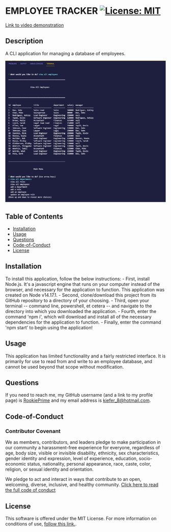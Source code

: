 # EMPLOYEE TRACKER [![License: MIT](https://img.shields.io/badge/License-MIT-yellow.svg)](https://opensource.org/licenses/MIT)
[Link to video demonstration](https://drive.google.com/file/d/1t1HvMkwojyFOvIQCKinGDrxZOsKSPFl7/view)
## Description
A CLI application for managing a database of employees.

![Preview image of the application](./preview.png)

## Table of Contents
- [Installation](#Installation)
- [Usage](#Usage)
- [Questions](#Questions)
- [Code-of-Conduct](#Code-of-Conduct)
- [License](#License)

## Installation
To install this application, follow the below instructions:
    - First, install Node.js. It's a javascript engine that runs on your computer instead of the browser, and necessary for the application to function. This application was created on Node v14.17.1.
    - Second, clone/download this project from its GitHub repository to a directory of your choosing.
    - Third, open your terminal -- command line, powershell, et cetera -- and navigate to the directory into which you downloaded the application.
    - Fourth, enter the command 'npm i', which will download and install all of the necessary dependencies for the application to function.
    - Finally, enter the command 'npm start' to begin using the application!

## Usage
This application has limited functionality and a fairly restricted interface. It is primarily for use to read from and write to an employee database, and cannot be used beyond that scope without modification.

## Questions
If you need to reach me, my GitHub username (and a link to my profile page) is [RookiePrime](https://github.com/RookiePrime) and my email address is [kiefer_8@hotmail.com](mailto:kiefer_8@hotmail.com).

## Code-of-Conduct
### Contributor Covenant
We as members, contributors, and leaders pledge to make participation in our
community a harassment-free experience for everyone, regardless of age, body
size, visible or invisible disability, ethnicity, sex characteristics, gender
identity and expression, level of experience, education, socio-economic status,
nationality, personal appearance, race, caste, color, religion, or sexual identity
and orientation.

We pledge to act and interact in ways that contribute to an open, welcoming,
diverse, inclusive, and healthy community.
[Click here to read the full code of conduct](https://www.contributor-covenant.org/version/2/0/code_of_conduct/)

## License
This software is offered under the MIT License. For more information on conditions of use, [follow this link.](https://opensource.org/licenses/MIT).
